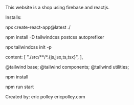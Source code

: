 This website is a shop using firebase and reactjs.

Installs:

npx create-react-app@latest ./

npm install -D tailwindcss postcss autoprefixer

npx tailwindcss init -p

content: [
"./src/**/*.{js,jsx,ts,tsx}",
],

@tailwind base;
@tailwind components;
@tailwind utilities;

npm install

npm run start

Created by:
eric polley
ericpolley.com
